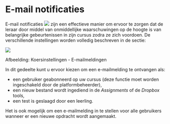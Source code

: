 # E-mail notificaties

E-mail notificaties ![](../../.gitbook/assets/graphics324%20%283%29.png) zijn een effectieve manier om ervoor te zorgen dat de leraar door middel van onmiddellijke waarschuwingen op de hoogte is van belangrijke gebeurtenissen in zijn cursus zodra ze zich voordoen. De verschillende instellingen worden volledig beschreven in de sectie:

![](../../.gitbook/assets/images243%20%283%29.png)

Afbeelding: Koersinstellingen - E-mailmeldingen

In dit gedeelte kunt u ervoor kiezen om een e-mailmelding te ontvangen als:

* een gebruiker geabonneerd op uw cursus \(deze functie moet worden ingeschakeld door de platformbeheerder\),
* een nieuw bestand wordt ingediend in de _Assignments_ of de _Dropbox_ tools,
* een test is geslaagd door een leerling.

Het is ook mogelijk om een e-mailmelding in te stellen voor alle gebruikers wanneer er een nieuwe opdracht wordt aangemaakt.
